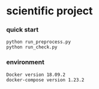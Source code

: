 # scientific project

### quick start

```
python run_preprocess.py
python run_check.py
```

### environment

```
Docker version 18.09.2
docker-compose version 1.23.2
```
